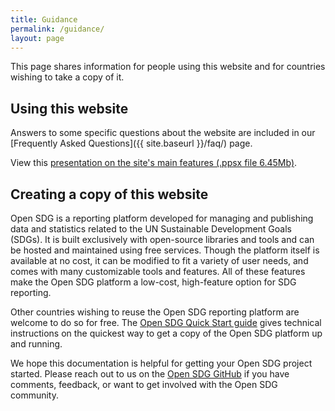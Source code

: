```yaml
---
title: Guidance
permalink: /guidance/
layout: page
---
```

This page shares information for people using this website and for countries wishing to take a copy of it.

## Using this website
Answers to some specific questions about the website are included in our [Frequently Asked Questions]({{ site.baseurl }}/faq/) page.

View this <a href="{{site.baseurl}}/public/NRP VIDEO DEMO May2018.ppsx" onClick='ga("send", "event", "Guidance", "presentation", "view presentation")'>presentation on the site's main features (.ppsx file 6.45Mb)</a>.

## Creating a copy of this website
Open SDG is a reporting platform developed for managing and publishing data and statistics related to the UN Sustainable Development Goals (SDGs). It is built exclusively with open-source libraries and tools and can be hosted and maintained using free services. Though the platform itself is available at no cost, it can be modified to fit a variety of user needs, and comes with many customizable tools and features. All of these features make the Open SDG platform a low-cost, high-feature option for SDG reporting.

Other countries wishing to reuse the Open SDG reporting platform are welcome to do so for free. The [Open SDG Quick Start guide](https://open-sdg.readthedocs.io/en/latest/quick-start/) gives technical instructions on the quickest way to get a copy of the Open SDG platform up and running.

We hope this documentation is helpful for getting your Open SDG project started. Please reach out to us on the [Open SDG GitHub](https://github.com/open-sdg/open-sdg) if you have comments, feedback, or want to get involved with the Open SDG community.
